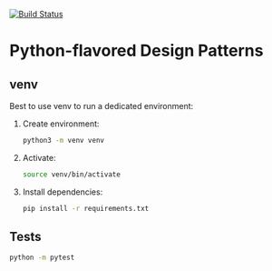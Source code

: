 [![Build Status](https://travis-ci.com/ujhgj/py-design-patterns.svg?branch=master)](https://travis-ci.com/ujhgj/py-design-patterns)

# Python-flavored Design Patterns

## venv

Best to use venv to run a dedicated environment:
1. Create environment:
    ```bash
    python3 -m venv venv
    ```
1. Activate:
    ```bash
    source venv/bin/activate
    ```
1. Install dependencies:
    ```bash
    pip install -r requirements.txt
    ```

## Tests

```bash
python -m pytest
```
